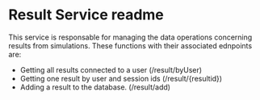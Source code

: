 # Result Service readme
This service is responsable for managing the data operations concerning results from simulations. These functions with their associated ednpoints are:
- Getting all results connected to a user (/result/byUser)
- Getting one result by user and session ids (/result/{resultid})
- Adding a result to the database. (/result/add)
